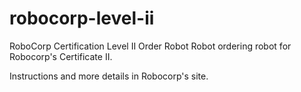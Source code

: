 # robocorp-level-ii
RoboCorp Certification Level II
Order Robot
Robot ordering robot for Robocorp's Certificate II.

Instructions and more details in Robocorp's site.
